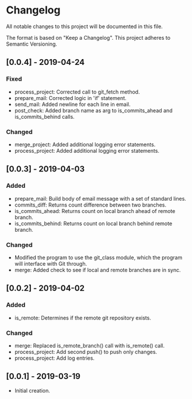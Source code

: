 # Changelog
All notable changes to this project will be documented in this file.

The format is based on "Keep a Changelog".  This project adheres to Semantic Versioning.


## [0.0.4] - 2019-04-24
### Fixed
- process_project:  Corrected call to git_fetch method.
- prepare_mail:  Corrected logic in 'if' statement.
- send_mail:  Added newline for each line in email.
- post_check:  Added branch name as arg to is_commits_ahead and is_commits_behind calls.

### Changed
- merge_project:  Added additional logging error statements.
- process_project:  Added additional logging error statements.


## [0.0.3] - 2019-04-03
### Added
- prepare_mail:  Build body of email message with a set of standard lines.
- commits_diff:  Returns count difference between two branches.
- is_commits_ahead:  Returns count on local branch ahead of remote branch.
- is_commits_behind:  Returns count on local branch behind remote branch.

### Changed
- Modified the program to use the git_class module, which the program will interface with Git through.
- merge:  Added check to see if local and remote branches are in sync.


## [0.0.2] - 2019-04-02
### Added
- is_remote:  Determines if the remote git repository exists.

### Changed
- merge:  Replaced is_remote_branch() call with is_remote() call.
- process_project:  Add second push() to push only changes.
- process_project:  Add log entries.


## [0.0.1] - 2019-03-19
- Initial creation.

